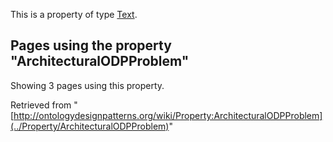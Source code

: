This is a property of type [Text](../Type/Text "Type:Text").




  


## Pages using the property "ArchitecturalODPProblem"


Showing 3 pages using this property.



Retrieved from "[http://ontologydesignpatterns.org/wiki/Property:ArchitecturalODPProblem](../Property/ArchitecturalODPProblem)"